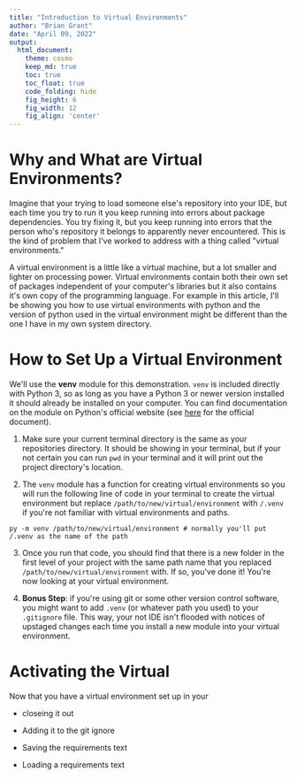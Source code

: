 ```yaml
---
title: "Introduction to Virtual Environments"
author: "Brian Grant"
date: "April 09, 2022" 
output: 
  html_document: 
    theme: cosmo 
    keep_md: true 
    toc: true 
    toc_float: true 
    code_folding: hide 
    fig_height: 6 
    fig_width: 12 
    fig_align: 'center'
---
```


# Why and What are Virtual Environments?

Imagine that your trying to load someone else's repository into your IDE, but each time you try to run it you keep running into errors about package dependencies. You try fixing it, but you keep running into errors that the person who's repository it belongs to apparently never encountered. This is the kind of problem that I've worked to address with a thing called "virtual environments."

A virtual environment is a little like a virtual machine, but a lot smaller and lighter on processing power. Virtual environments contain both their own set of packages independent of your computer's libraries but it also contains it's own copy of the programming language. For example in this article, I'll be showing you how to use virtual environments with python and the version of python used in the virtual environment might be different than the one I have in my own system directory. 

# How to Set Up a Virtual Environment
We'll use the **venv** module for this demonstration. `venv` is included directly with Python 3, so as long as you have a Python 3 or newer version installed it should already be installed on your computer. You can find documentation on the module on Python's official website (see [here](https://docs.python.org/3/library/venv.html#module-venv) for the official document). 

1) Make sure your current terminal directory is the same as your repositories directory. It should be showing in your terminal, but if your not certain you can run `pwd` in your terminal and it will print out the project directory's location.

2) The `venv` module has a function for creating virtual environments so you will run the following line of code in your terminal to create the virtual environment but replace `/path/to/new/virtual/environment` with `/.venv` if you're not familiar with virtual environments and paths.
```{}
py -m venv /path/to/new/virtual/environment # normally you'll put /.venv as the name of the path
```

3) Once you run that code, you should find that there is a new folder in the first level of your project with the same path name that you replaced `/path/to/new/virtual/environment` with. If so, you've done it! You're now looking at your virtual environment.

4) **Bonus Step**: if you're using git or some other version control software, you might want to add `.venv` (or whatever path you used) to your `.gitignore` file. This way, your not IDE isn't flooded with notices of upstaged changes each time you install a new module into your virtual environment.

# Activating the Virtual 
Now that you have a virtual environment set up in your 
- closeing it out

- Adding it to the git ignore 
- Saving the requirements text
- Loading a requirements text
